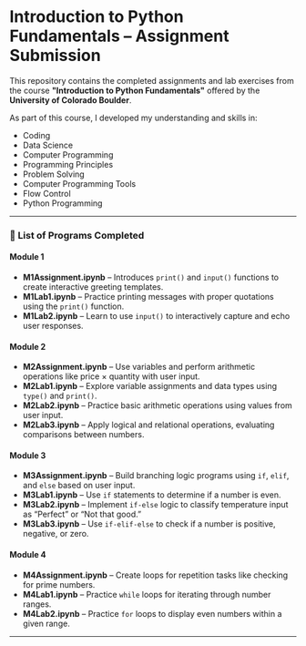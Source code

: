 # Introduction to Python Fundamentals – Assignment Submission

This repository contains the completed assignments and lab exercises from the course **"Introduction to Python Fundamentals"** offered by the **University of Colorado Boulder**.

As part of this course, I developed my understanding and skills in:

- Coding  
- Data Science  
- Computer Programming  
- Programming Principles  
- Problem Solving  
- Computer Programming Tools  
- Flow Control  
- Python Programming  

---

### 📘 List of Programs Completed

#### Module 1
- **M1Assignment.ipynb** – Introduces `print()` and `input()` functions to create interactive greeting templates.
- **M1Lab1.ipynb** – Practice printing messages with proper quotations using the `print()` function.
- **M1Lab2.ipynb** – Learn to use `input()` to interactively capture and echo user responses.

#### Module 2
- **M2Assignment.ipynb** – Use variables and perform arithmetic operations like price × quantity with user input.
- **M2Lab1.ipynb** – Explore variable assignments and data types using `type()` and `print()`.
- **M2Lab2.ipynb** – Practice basic arithmetic operations using values from user input.
- **M2Lab3.ipynb** – Apply logical and relational operations, evaluating comparisons between numbers.

#### Module 3
- **M3Assignment.ipynb** – Build branching logic programs using `if`, `elif`, and `else` based on user input.
- **M3Lab1.ipynb** – Use `if` statements to determine if a number is even.
- **M3Lab2.ipynb** – Implement `if-else` logic to classify temperature input as “Perfect” or “Not that good.”
- **M3Lab3.ipynb** – Use `if-elif-else` to check if a number is positive, negative, or zero.

#### Module 4
- **M4Assignment.ipynb** – Create loops for repetition tasks like checking for prime numbers.
- **M4Lab1.ipynb** – Practice `while` loops for iterating through number ranges.
- **M4Lab2.ipynb** – Practice `for` loops to display even numbers within a given range.

---
